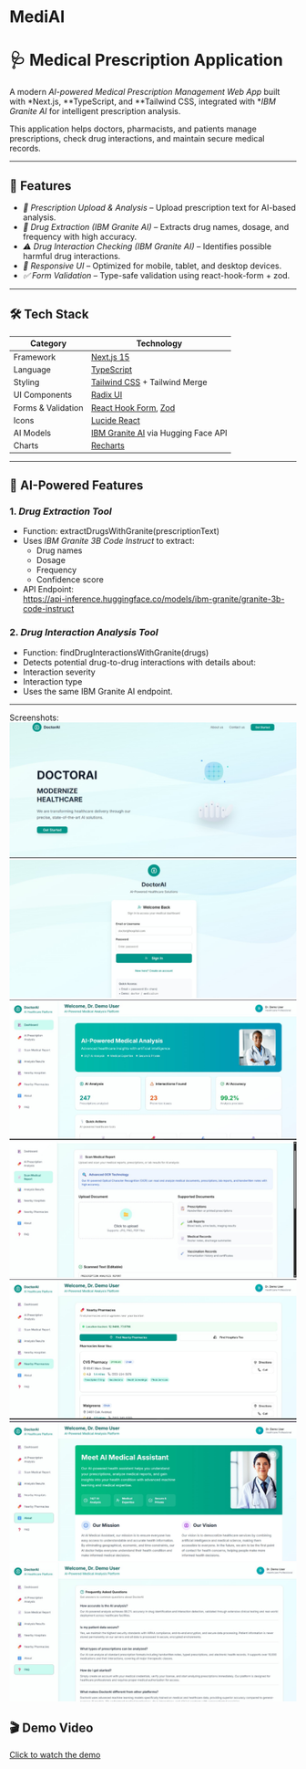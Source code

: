 # MediAI
# 🩺 Medical Prescription Application

A modern *AI-powered Medical Prescription Management Web App* built with *Next.js, **TypeScript, and **Tailwind CSS, integrated with **IBM Granite AI* for intelligent prescription analysis.  

This application helps doctors, pharmacists, and patients manage prescriptions, check drug interactions, and maintain secure medical records.

---

## 🚀 Features

- *📄 Prescription Upload & Analysis* – Upload prescription text for AI-based analysis.  
- *💊 Drug Extraction (IBM Granite AI)* – Extracts drug names, dosage, and frequency with high accuracy.  
- *⚠ Drug Interaction Checking (IBM Granite AI)* – Identifies possible harmful drug interactions.  
- *📱 Responsive UI* – Optimized for mobile, tablet, and desktop devices.   
- *✅ Form Validation* – Type-safe validation using react-hook-form + zod.  

---

## 🛠 Tech Stack

| Category          | Technology |
|-------------------|------------|
| Framework         | [Next.js 15](https://nextjs.org/) |
| Language          | [TypeScript](https://www.typescriptlang.org/) |
| Styling           | [Tailwind CSS](https://tailwindcss.com/) + Tailwind Merge |
| UI Components     | [Radix UI](https://www.radix-ui.com/) |
| Forms & Validation| [React Hook Form](https://react-hook-form.com/), [Zod](https://zod.dev/) |
| Icons             | [Lucide React](https://lucide.dev/) |
| AI Models         | [IBM Granite AI](https://huggingface.co/ibm-granite) via Hugging Face API |
| Charts            | [Recharts](https://recharts.org/) |

---

## 🤖 AI-Powered Features

### 1. *Drug Extraction Tool*
- Function: extractDrugsWithGranite(prescriptionText)
- Uses *IBM Granite 3B Code Instruct* to extract:
  - Drug names
  - Dosage
  - Frequency
  - Confidence score  
- API Endpoint:  
https://api-inference.huggingface.co/models/ibm-granite/granite-3b-code-instruct


### 2. *Drug Interaction Analysis Tool*
- Function: findDrugInteractionsWithGranite(drugs)
- Detects potential drug-to-drug interactions with details about:
- Interaction severity
- Interaction type
- Uses the same IBM Granite AI endpoint.

---
Screenshots:
![Alt text](https://github.com/namrathackolur/MediAI/blob/c7fe378244934d4ac2acb9df096f826a36398134/1.jpg)
![Alt text](https://github.com/namrathackolur/MediAI/blob/c7fe378244934d4ac2acb9df096f826a36398134/2.jpg)
![Alt text](https://github.com/namrathackolur/MediAI/blob/c7fe378244934d4ac2acb9df096f826a36398134/3.jpg)
![Alt text](https://github.com/namrathackolur/MediAI/blob/c7fe378244934d4ac2acb9df096f826a36398134/4.jpg)
![Alt text](https://github.com/namrathackolur/MediAI/blob/c7fe378244934d4ac2acb9df096f826a36398134/5.jpg)
![Alt text](https://github.com/namrathackolur/MediAI/blob/c7fe378244934d4ac2acb9df096f826a36398134/6.jpg)
![Alt text](https://github.com/namrathackolur/MediAI/blob/c7fe378244934d4ac2acb9df096f826a36398134/7.jpg)

## 🎬 Demo Video

[Click to watch the demo](https://github.com/namrathackolur/MediAI/blob/ea03c5c819f61462990de0adc9aacdf21c7fa657/v.mp4)


